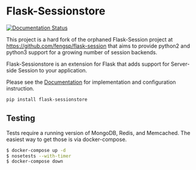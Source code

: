 Flask-Sessionstore
==================

[![Documentation Status](https://readthedocs.org/projects/flask-sessionstore/badge/?version=latest)](http://flask-sessionstore.readthedocs.io/en/latest/?badge=latest)

This project is a hard fork of the orphaned Flask-Session project at https://github.com/fengsp/flask-session that aims to provide 
python2 and python3 support for a growing number of session backends.

Flask-Sessionstore is an extension for Flask that adds support for Server-side Session to your application.

Please see the [Documentation](flask-sessionstore.rtfd.io) for implementation and configuration instruction. 

```bash
pip install flask-sessionstore
```

## Testing
Tests require a running version of MongoDB, Redis, and Memcached. The easiest way to get those 
is via docker-compose. 
```bash
$ docker-compose up -d
$ nosetests --with-timer
$ docker-compose down
```
